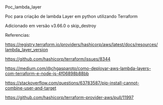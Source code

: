 Poc_lambda_layer

Poc para criação de lambda Layer em python utilizando Terraform

Adicionado em versão v3.66.0 o skip_destroy



Referencias:

https://registry.terraform.io/providers/hashicorp/aws/latest/docs/resources/lambda_layer_version

https://github.com/hashicorp/terraform/issues/8344

https://medium.com/@chgasparoto/como-deployar-aws-lambda-layers-com-terraform-e-node-js-4f06898b88bb

https://stackoverflow.com/questions/63783587/pip-install-cannot-combine-user-and-target

https://github.com/hashicorp/terraform-provider-aws/pull/11997
